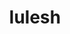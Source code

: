 ---
title: "lulesh"
layout: cache
categories: [package, v0.20.3]
meta: {"versions": ["2.0.3"], "compilers": ["gcc@=7.3.1"], "oss": ["amzn2"], "platforms": ["linux"], "targets": ["aarch64", "neoverse_n1", "x86_64_v3"], "stacks": ["aws-ahug", "aws-ahug-aarch64", "root"], "num_specs": 3, "num_specs_by_stack": {"root": 3, "aws-ahug-aarch64": 2, "aws-ahug": 1}}
spec_details: [{"hash": "bzoaxnhjedbkkquyforzqnymimae6yuj", "compiler": "gcc@=7.3.1", "versions": ["2.0.3"], "os": "amzn2", "platform": "linux", "target": "aarch64", "variants": ["build_system=makefile", "+mpi", "+openmp", "~visual"], "stacks": ["root", "aws-ahug-aarch64"], "size": "-", "tarball": "https://binaries.spack.io/releases/v0.20.3/build_cache/linux-amzn2-aarch64/gcc-7.3.1/lulesh-2.0.3/linux-amzn2-aarch64-gcc-7.3.1-lulesh-2.0.3-bzoaxnhjedbkkquyforzqnymimae6yuj.spack"}, {"hash": "asztgv5vgarnpb376ilx3bk57ondni77", "compiler": "gcc@=7.3.1", "versions": ["2.0.3"], "os": "amzn2", "platform": "linux", "target": "neoverse_n1", "variants": ["build_system=makefile", "+mpi", "+openmp", "~visual"], "stacks": ["root", "aws-ahug-aarch64"], "size": "-", "tarball": "https://binaries.spack.io/releases/v0.20.3/build_cache/linux-amzn2-neoverse_n1/gcc-7.3.1/lulesh-2.0.3/linux-amzn2-neoverse_n1-gcc-7.3.1-lulesh-2.0.3-asztgv5vgarnpb376ilx3bk57ondni77.spack"}, {"hash": "mmfavcwdbvxj2xyt2cmwbca4zu2v5sbi", "compiler": "gcc@=7.3.1", "versions": ["2.0.3"], "os": "amzn2", "platform": "linux", "target": "x86_64_v3", "variants": ["build_system=makefile", "+mpi", "+openmp", "~visual"], "stacks": ["aws-ahug", "root"], "size": "-", "tarball": "https://binaries.spack.io/releases/v0.20.3/build_cache/linux-amzn2-x86_64_v3/gcc-7.3.1/lulesh-2.0.3/linux-amzn2-x86_64_v3-gcc-7.3.1-lulesh-2.0.3-mmfavcwdbvxj2xyt2cmwbca4zu2v5sbi.spack"}]
---